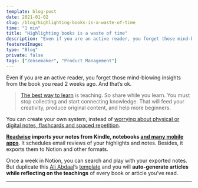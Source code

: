 ```yaml
---
template: blog-post
date: 2021-01-02
slug: /blog/highlighting-books-is-a-waste-of-time
time: "1 min"
title: "Highlighting books is a waste of time"
description: "Even if you are an active reader, you forget those mind-blowing insights from the book you read 2 weeks ago. And that’s ok."
featuredImage:
type: "Blog"
private: false
tags: ["Zensemaker", "Product Management"]
---
```


Even if you are an active reader, you forget those mind-blowing insights from the book you read 2 weeks ago. And that’s ok.

> [The best way to learn](https://digest.bps.org.uk/2018/05/04/learning-by-teaching-others-is-extremely-effective-a-new-study-tested-a-key-reason-why/#:~:text=Students%20who%20spend%20time%20teaching,retain%20what%20they've%20learned.) is teaching. So share while you learn. You must stop collecting and start connecting knowledge. That will feed your creativity, produce original content, and help more beginners.

You can create your own system, instead of [worrying about physical or digital notes, flashcards and spaced repetition](https://www.youtube.com/watch?v=QUndnWBR0A0).

**[Readwise](https://readwise.io/i/antonio52) imports your notes from Kindle, notebooks [and many mobile apps](https://www.youtube.com/watch?v=lhpY1frNqdA)**. It schedules email reviews of your highlights and notes. Besides, it exports them to Notion and other formats.

Once a week in Notion, you can search and play with your exported notes. But duplicate this [Ali Abdaal](https://medium.com/u/b6cdcdab26dd)’s [template](https://www.notion.so/Ali-s-Book-Notes-11994df9047f4b589d5cfa7b961fcfa5) and you will **auto-generate articles while reflecting on the teachings** of every book or article you’ve read.

---
